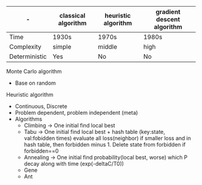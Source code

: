 | - | classical algorithm | heuristic algorithm | gradient descent algorithm |
| - | - | - | - |
| Time | 1930s | 1970s | 1980s |
| Complexity | simple | middle | high |
| Deterministic | Yes | No | No |

Monte Carlo algorithm
+ Base on random

Heuristic algorithm
+ Continuous, Discrete
+ Problem dependent, problem independent (meta)
+ Algorithms
  + Climbing -> One initial find local best 
  + Tabu -> One initial find local best + hash table (key:state, val:fobidden times) evaluate all loss(neighbor) if smaller loss and in hash table, then forbidden minus 1. Delete state from forbidden if forbidden==0 
  + Annealing -> One initial find probability(local best, worse) which P decay along with time (exp(-deltaC/T0))
  + Gene 
  + Ant
